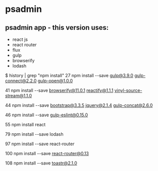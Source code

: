 # psadmin
## psadmin app - this version uses:
- react js
- react router
- flux
- gulp
- browserify
- lodash

$ history | grep "npm install"
   27  npm install --save gulp@3.9.0 gulp-connect@2.2.0 gulp-open@1.0.0
   
   41  npm install --save browserify@11.0.1 reactify@1.1.1 vinyl-source-stream@1.1.0
   
   44  npm install --save bootstrap@3.3.5 jquery@2.1.4 gulp-concat@2.6.0
   
   46  npm install --save gulp-eslint@0.15.0
   
   55  npm install react
   
   79  npm install --save lodash
   
   97  npm install --save react-router
   
  100  npm install --save react-router@0.13
  
  108  npm install --save toastr@2.1.0
  

